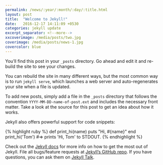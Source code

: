 ```yaml
---
permalink: /news/:year/:month/:day/:title.html
layout: post
title:  "Welcome to Jekyll!"
date:   2016-12-17 14:11:09 +0530
categories: jekyll update
excerpt_separator: <!--more-->
xxcoverimage: /media/posts/two.jpg
coverimage: /media/posts/news-1.jpg
covercolor: blue
---
```

You’ll find this post in your `_posts` directory. Go ahead and edit it and re-build the site to see your changes. 

<!--more-->

You can rebuild the site in many different ways, but the most common way is to run `jekyll serve`, which launches a web server and auto-regenerates your site when a file is updated.

To add new posts, simply add a file in the `_posts` directory that follows the convention `YYYY-MM-DD-name-of-post.ext` and includes the necessary front matter. Take a look at the source for this post to get an idea about how it works.

Jekyll also offers powerful support for code snippets:

{% highlight ruby %}
def print_hi(name)
  puts "Hi, #{name}"
end
print_hi('Tom')
#=> prints 'Hi, Tom' to STDOUT.
{% endhighlight %}

Check out the [Jekyll docs][jekyll-docs] for more info on how to get the most out of Jekyll. File all bugs/feature requests at [Jekyll’s GitHub repo][jekyll-gh]. If you have questions, you can ask them on [Jekyll Talk][jekyll-talk].

[jekyll-docs]: http://jekyllrb.com/docs/home
[jekyll-gh]:   https://github.com/jekyll/jekyll
[jekyll-talk]: https://talk.jekyllrb.com/
